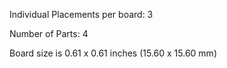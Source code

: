 Individual Placements per board: 3

Number of Parts: 4


Board size is 0.61 x 0.61 inches (15.60 x 15.60 mm)

